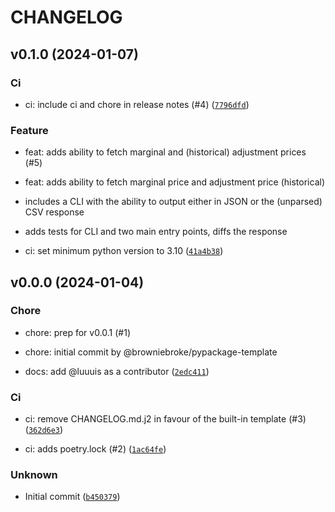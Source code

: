 # CHANGELOG



## v0.1.0 (2024-01-07)

### Ci

* ci: include ci and chore in release notes (#4) ([`7796dfd`](https://github.com/luuuis/pyomie/commit/7796dfd22904f82b3db05a473321cd4336116e21))

### Feature

* feat: adds ability to fetch marginal and (historical) adjustment prices (#5)

* feat: adds ability to fetch marginal price and adjustment price (historical)

* includes a CLI with the ability to output either in JSON or the (unparsed) CSV response

* adds tests for CLI and two main entry points, diffs the response

* ci: set minimum python version to 3.10 ([`41a4b38`](https://github.com/luuuis/pyomie/commit/41a4b386cd77c7d72e5b633d051cb4da75c7cc5d))


## v0.0.0 (2024-01-04)

### Chore

* chore: prep for v0.0.1 (#1)

* chore: initial commit by @browniebroke/pypackage-template

* docs: add @luuuis as a contributor ([`2edc411`](https://github.com/luuuis/pyomie/commit/2edc411a176d877a64cf03749ed92423c15b5b86))

### Ci

* ci: remove CHANGELOG.md.j2 in favour of the built-in template (#3) ([`362d6e3`](https://github.com/luuuis/pyomie/commit/362d6e366d4e917a0130ef6106555b10fe150728))

* ci: adds poetry.lock (#2) ([`1ac64fe`](https://github.com/luuuis/pyomie/commit/1ac64fe11d65ecac892dfef7b13deb8e23f06a16))

### Unknown

* Initial commit ([`b450379`](https://github.com/luuuis/pyomie/commit/b450379baa88e9ed9534a7ee839d1f57b629533c))

